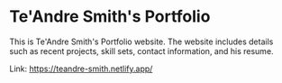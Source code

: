 # Te'Andre Smith's Portfolio

This is Te'Andre Smith's Portfolio website. The website includes details such as recent projects, skill sets, contact information, and his resume.

Link: https://teandre-smith.netlify.app/
